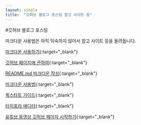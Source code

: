 ```yaml
---
layout: single
title:  "깃허브 블로그 포스팅 참고 사이트 등"
---
```


#깃허브 블로그 포스팅

마크다운 사용법은 아직 익숙하지 않아서
참고 사이트 등을 올려둡니다.



[마크다운 사용하기](https://jekyllrb.com/docs/posts/){:target="_blank"}

[깃허브 페이지에 관하여](https://docs.github.com/en/pages/getting-started-with-github-pages/about-github-pages){:target="_blank"}

[README.md 마크다운 작성](https://docs.github.com/en/repositories/managing-your-repositorys-settings-and-features/customizing-your-repository/about-readmes){:target="_blank"}

[마크다운 사용법](https://gist.github.com/ihoneymon/652be052a0727ad59601){:target="_blank"}

[퀵스타트 가이드](https://mmistakes.github.io/minimal-mistakes/docs/quick-start-guide/){:target="_blank"}

[타이포라 에디터](https://typora.io/){:target="_blank"}


[유튜브 동영상 깃허브 페이지 시작하기](https://www.youtube.com/watch?v=ACzFIAOsfpM){:target="_blank"}
